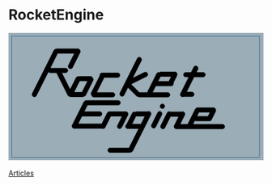 # RocketEngine

![Logo](Logo/LOGO-03.png "Logo")

[Articles](Document/LaTeX/articles.pdf)

<!--
[article 00 绪论-写作原因与后续计划](Document/article_00/article_00.md)<br>
[article 01 第一个简单项目](Document/article_01/article_01.md)<br>
[article 02 接入内存检测功能](Document/article_02/article_02.md)<br>
[article 03 第一个窗口-GLFW](Document/article_03/article_03.md)<br>
[article 04 日志输出](Document/article_04/article_04.md)<br>
[article 05 算法分支-算法初步](Document/article_05/article_05.md)<br>
[article 06 设计模式分支-1](Document/article_06/article_06.md)<br>
[article 07 引入模块划分](Document/markdown/article_07/article_07.md)<br>
[article 08 文件系统](Document/markdown/article_08/article_08.md)<br>
[article 09 事件系统](Document/markdown/article_09/article_09.md)<br>
[article 10 算法分支-基础算法](Document/markdown/article_10/article_10.md)<br>
[article 11 TCP/IP](Document/markdown/article_11/article_11.md)<br>
[article 12 引擎配置文件(YAML)](Document/markdown/article_12/article_12.md)<br>
[article 13 音频系统](Document/markdown/article_13/article_13.md)<br>
[article 14 JSON文件解析](Document/markdown/article_14/article_14.md)<br>
[article 15 渲染分支-GAMES101课程笔记-1 开始渲染吧！](Document/markdown/article_15/article_15.md)<br>
[article 16 物理引擎](Document/markdown/article_16/article_16.md)<br>
[article 17 OBJ Parser](Document/markdown/article_17/article_17.md)<br>
[article 18 渲染分支-GAMES101课程笔记-2](Document/markdown/article_18/article_18.md)<br>
[article 19 渲染分支-GAMES101课程笔记-3](Document/markdown/article_19/article_19.md)<br>
[article 20 线程池初步](Document/markdown/article_20/article_20.md)<br>
[article 21 内存分配器](Document/markdown/article_21/article_21.md)<br>
-->